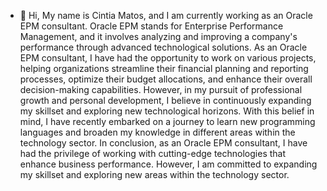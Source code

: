 - 👋 Hi, My name is Cintia Matos, and I am currently working as an Oracle EPM consultant. Oracle EPM stands for Enterprise Performance Management,
  and it involves analyzing and improving a company's performance through advanced technological solutions.
  As an Oracle EPM consultant, I have had the opportunity to work on various projects, helping organizations streamline their financial planning and reporting processes,
  optimize their budget allocations, and enhance their overall decision-making capabilities.
  However, in my pursuit of professional growth and personal development, I believe in continuously expanding my skillset and exploring new technological horizons.
  With this belief in mind, I have recently embarked on a journey to learn new programming languages and broaden my knowledge in different areas within the technology sector.
  In conclusion, as an Oracle EPM consultant, I have had the privilege of working with cutting-edge technologies that enhance business performance. However,
  I am committed to expanding my skillset and exploring new areas within the technology sector. 


<!---
cintiavalente/cintiavalente is a ✨ special ✨ repository because its `README.md` (this file) appears on your GitHub profile.
You can click the Preview link to take a look at your changes.
--->
